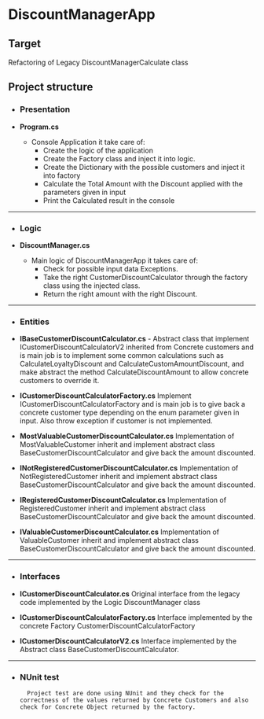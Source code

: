 # DiscountManagerApp

## Target

Refactoring of Legacy DiscountManagerCalculate class

## Project structure

- ### Presentation

- **Program.cs**

	- 	 Console Application it take care of:
			- 	 Create the logic of the application
			- 	Create the Factory class and inject it into logic.
			- 	Create the Dictionary with the possible customers and inject it into factory
			- 	Calculate the Total Amount with the Discount applied with the parameters given in input
			- 	Print the Calculated result in the console

------------


- ### Logic

- **DiscountManager.cs**
	- 	 Main logic of DiscountManagerApp it takes care of:
			- 	Check for possible input data Exceptions.
			- 	Take the right CustomerDiscountCalculator through the  factory class using the injected class.
			- 	Return the right amount with the right Discount.


------------


- ### Entities

- **IBaseCustomerDiscountCalculator.cs**
			- 	Abstract class that implement ICustomerDiscountCalculatorV2 inherited from Concrete customers and is main job is to implement some common calculations such as CalculateLoyaltyDiscount and CalculateCustomAmountDiscount, and make abstract the method CalculateDiscountAmount to allow concrete customers to override it.
- **ICustomerDiscountCalculatorFactory.cs**
		Implement ICustomerDiscountCalculatorFactory and is main job is to give back a concrete customer type depending on the enum parameter given in input. Also throw exception if customer is not implemented.

- **MostValuableCustomerDiscountCalculator.cs**
		Implementation of MostValuableCustomer inherit and implement abstract class BaseCustomerDiscountCalculator and give back the amount discounted.
		
- **INotRegisteredCustomerDiscountCalculator.cs**
		Implementation of NotRegisteredCustomer inherit and implement abstract class BaseCustomerDiscountCalculator and give back the amount discounted.

- **IRegisteredCustomerDiscountCalculator.cs**
		Implementation of RegisteredCustomer inherit and implement abstract class BaseCustomerDiscountCalculator and give back the amount discounted.

- **IValuableCustomerDiscountCalculator.cs**
		Implementation of ValuableCustomer inherit and implement abstract class BaseCustomerDiscountCalculator and give back the amount discounted.

------------


- ### Interfaces
	
- **ICustomerDiscountCalculator.cs**
		Original interface from the legacy code implemented by the Logic DiscountManager class
- **ICustomerDiscountCalculatorFactory.cs**
		Interface implemented by the concrete Factory CustomerDiscountCalculatorFactory
		
-  **ICustomerDiscountCalculatorV2.cs**
		Interface implemented by the Abstract class BaseCustomerDiscountCalculator.

------------


- ### NUnit test

		Project test are done using NUnit and they check for the correctness of the values returned by Concrete Customers and also check for Concrete Object returned by the factory. 